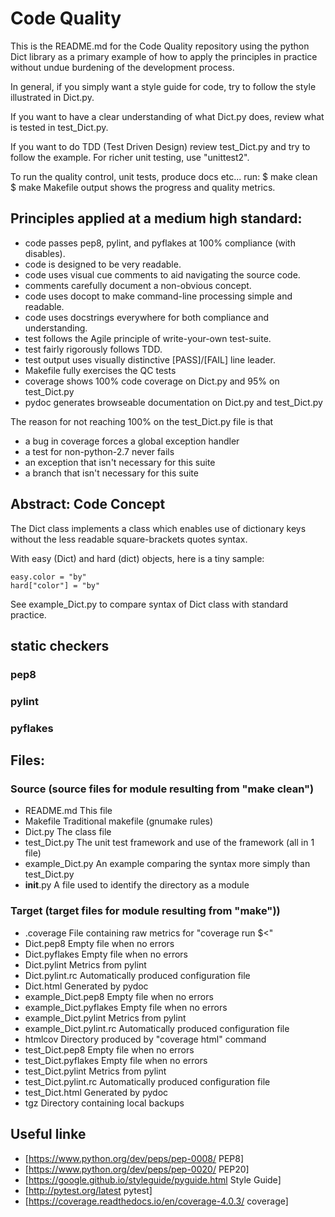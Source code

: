 # Code Quality

This is the README.md for the Code Quality repository
using the python Dict library as a primary example of
how to apply the principles in practice without undue
burdening of the development process.

In general, if you simply want a style guide for code,
try to follow the style illustrated in Dict.py.

If you want to have a clear understanding of what Dict.py does,
review what is tested in test_Dict.py.

If you want to do TDD (Test Driven Design)
review test_Dict.py and try to follow the example.
For richer unit testing, use "unittest2".

To run the quality control, unit tests, produce docs etc... run:
 $ make clean
 $ make
Makefile output shows the progress and quality metrics.

## Principles applied at a medium high standard:
* code passes pep8, pylint, and pyflakes at 100% compliance (with disables).
* code is designed to be very readable.
* code uses visual cue comments to aid navigating the source code.
* comments carefully document a non-obvious concept.
* code uses docopt to make command-line processing simple and readable.
* code uses docstrings everywhere for both compliance and understanding.
* test follows the Agile principle of write-your-own test-suite.
* test fairly rigorously follows TDD.
* test output uses visually distinctive [PASS]/[FAIL] line leader.
* Makefile fully exercises the QC tests
* coverage shows 100% code coverage on Dict.py and 95% on test_Dict.py
* pydoc generates browseable documentation on Dict.py and test_Dict.py

The reason for not reaching 100% on the test_Dict.py file is that
* a bug in coverage forces a global exception handler
* a test for non-python-2.7 never fails
* an exception that isn't necessary for this suite
* a branch that isn't necessary for this suite

## Abstract: Code Concept

The Dict class implements a class which enables use of dictionary keys
without the less readable square-brackets quotes syntax.

With easy (Dict) and hard (dict) objects, here is a tiny sample:

    easy.color = "by"
    hard["color"] = "by"

See example_Dict.py to compare syntax of Dict class with standard practice.

## static checkers

### pep8

### pylint

### pyflakes

## Files:
### Source (source files for module resulting from "make clean")
* README.md This file
* Makefile Traditional makefile (gnumake rules)
* Dict.py The class file
* test_Dict.py The unit test framework and use of the framework (all in 1 file)
* example_Dict.py An example comparing the syntax more simply than test_Dict.py
* __init__.py A file used to identify the directory as a module

### Target (target files for module resulting from "make"))
* .coverage                 File containing raw metrics for "coverage run $<"
* Dict.pep8                 Empty file when no errors
* Dict.pyflakes             Empty file when no errors
* Dict.pylint               Metrics from pylint
* Dict.pylint.rc            Automatically produced configuration file
* Dict.html                 Generated by pydoc
* example_Dict.pep8         Empty file when no errors
* example_Dict.pyflakes     Empty file when no errors
* example_Dict.pylint       Metrics from pylint
* example_Dict.pylint.rc    Automatically produced configuration file
* htmlcov                   Directory produced by "coverage html" command
* test_Dict.pep8            Empty file when no errors
* test_Dict.pyflakes        Empty file when no errors
* test_Dict.pylint          Metrics from pylint
* test_Dict.pylint.rc       Automatically produced configuration file
* test_Dict.html            Generated by pydoc
* tgz                       Directory containing local backups

## Useful linke
* [https://www.python.org/dev/peps/pep-0008/ PEP8]
* [https://www.python.org/dev/peps/pep-0020/ PEP20]
* [https://google.github.io/styleguide/pyguide.html Style Guide]
* [http://pytest.org/latest pytest]
* [https://coverage.readthedocs.io/en/coverage-4.0.3/ coverage]
